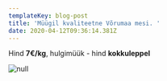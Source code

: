 ```yaml
---
templateKey: blog-post
title: 'Müügil kvaliteetne Võrumaa mesi. '
date: 2020-04-12T09:36:14.381Z
---
```

Hind **7€/kg**, hulgimüük - hind **kokkuleppel**

![null](/img/img-20190630-wa0000.jpg)
